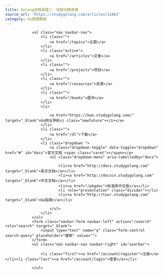 ```yaml
---
title: Golang协程调度二：协程切换原理
source_url: 'https://studygolang.com/articles/11862'
category: Go原理教程
---
```



				<ul class="nav navbar-nav">
					<li class="">
						<a href="/topics">主题</a>
					</li>
					<li class="active">
						<a href="/articles">文章</a>
					</li>
					<li class="">
						<a href="/projects">项目</a>
					</li>
					<li class="">
						<a href="/resources">资源</a>
					</li>
					<li class="">
						<a href="/books">图书</a>
					</li>
					<li>
						
						<a href="https://hao.studygolang.com/" target="_blank">Go网址导航<i class="newfuture"></i></a>
					</li>
					<li class="">
						<a href="/dl">下载</a>
					</li>
					<li class="dropdown ">
						<a class="dropdown-toggle" data-toggle="dropdown" href="#" id="docs">官方文档 <span class="caret"></span></a>
						<ul class="dropdown-menu" aria-labelledby="docs">
						
							<li><a href="http://docs.studygolang.com" target="_blank">英文文档</a></li>
							<li><a href="http://docscn.studygolang.com" target="_blank">中文文档</a></li>
							<li><a href="/pkgdoc">标准库中文版</a></li>
							<li role="presentation" class="divider"></li>
							<li><a href="http://tour.studygolang.com" target="_blank">Go指南</a></li>
						
						</ul>
					</li>
				</ul>
				<form class="navbar-form navbar-left" action="/search" role="search" target="_blank">
					<input type="text" name="q" class="form-control search-query" placeholder="搜索" value="">
				</form>
				<ul class="nav navbar-nav navbar-right" id="userbar">
					
					<li class="first"><a href="/account/register">注册</a></li><li class="last"><a href="/account/login">登录</a></li>
					
				</ul>
			